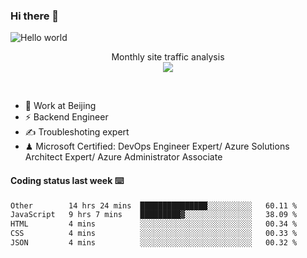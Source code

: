 ### Hi there 👋

<img src="https://raw.githubusercontent.com/sagar-viradiya/sagar-viradiya/master/resources/banner.png" alt="Hello world">
<p align="center"> 
 Monthly site traffic analysis <br/>
  <img src="https://profile-counter.glitch.me/youszoe/count.svg" />
</p>
<br/>

- 🍻 Work at Beijing 
- ⚡ Backend Engineer
- ✍️ Troubleshoting expert
- ♟  Microsoft Certified: DevOps Engineer Expert/ Azure Solutions Architect Expert/ Azure Administrator Associate

#### Coding status last week ⌨️

<!--START_SECTION:waka-->

```txt
Other        14 hrs 24 mins  ███████████████░░░░░░░░░░   60.11 %
JavaScript   9 hrs 7 mins    █████████▓░░░░░░░░░░░░░░░   38.09 %
HTML         4 mins          ░░░░░░░░░░░░░░░░░░░░░░░░░   00.34 %
CSS          4 mins          ░░░░░░░░░░░░░░░░░░░░░░░░░   00.33 %
JSON         4 mins          ░░░░░░░░░░░░░░░░░░░░░░░░░   00.32 %
```

<!--END_SECTION:waka-->

<br/>
<center><img src="http://ghchart.rshah.org/409ba5/yousazoe" alt="" /></center>


